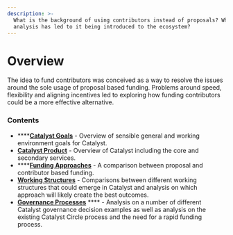 ```yaml
---
description: >-
  What is the background of using contributors instead of proposals? What
  analysis has led to it being introduced to the ecosystem?
---
```


# Overview

The idea to fund contributors was conceived as a way to resolve the issues around the sole usage of proposal based funding. Problems around speed, flexibility and aligning incentives led to exploring how funding contributors could be a more effective alternative.



### Contents

* ****[**Catalyst Goals**](catalyst-goals.md) - Overview of sensible general and working environment goals for Catalyst.
* [**Catalyst Product**](catalyst-ecosystem-goals.md) - Overview of Catalyst including the core and secondary services.
* ****[**Funding Approaches**](funding-approaches.md) - A comparison between proposal and contributor based funding.
* [**Working Structures**](working-structures/) - Comparisons between different working structures that could emerge in Catalyst and analysis on which approach will likely create the best outcomes.
* [**Governance Processes**](governance-processes.md) **** - Analysis on a number of different Catalyst governance decision examples as well as analysis on the existing Catalyst Circle process and the need for a rapid funding process.
